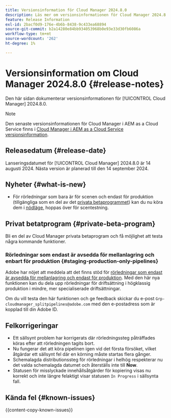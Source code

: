 ```yaml
---
title: Versionsinformation för Cloud Manager 2024.8.0
description: Läs mer om versionsinformationen för Cloud Manager 2024.8.0.
feature: Release Information
exl-id: 2bacf0d9-176e-4b6b-8438-9c433ea68894
source-git-commit: b2a14280e84bb934053968b0e93e33d30fb6086a
workflow-type: tm+mt
source-wordcount: '262'
ht-degree: 1%

---
```


# Versionsinformation om Cloud Manager 2024.8.0 {#release-notes}

Den här sidan dokumenterar versionsinformationen för [!UICONTROL Cloud Manager] 2024.8.0.

>[!NOTE]
>
>Den senaste versionsinformationen för Cloud Manager i AEM as a Cloud Service finns i [Cloud Manager i AEM as a Cloud Service versionsinformation](https://experienceleague.adobe.com/sv/docs/experience-manager-cloud-service/content/release-notes/cloud-manager/current).

## Releasedatum {#release-date}

Lanseringsdatumet för [!UICONTROL Cloud Manager] 2024.8.0 är 14 augusti 2024. Nästa version är planerad till den 14 september 2024.

## Nyheter {#what-is-new}

* För rörledningar som bara är för scenen och endast för produktion (tillgängliga som en del av det [privata betaprogrammet](#staging-production-only-pipelines)) kan du nu köra dem i [nödläge,](/help/using/stage-prod-only.md#emergency-mode) hoppas över för scentestning.

## Privat betatprogram {#private-beta-program}

Bli en del av Cloud Manager privata betaprogram och få möjlighet att testa några kommande funktioner.

### Rörledningar som endast är avsedda för mellanlagring och enbart för produktion {#staging-production-only-pipelines}

Adobe har nöjet att meddela att det finns stöd för [rörledningar som endast är avsedda för mellanlagring och endast för produktion](/help/using/stage-prod-only.md). Med den här nya funktionen kan du dela upp rörledningar för driftsättning i högklassig produktion i mindre, mer specialiserade driftsättningar.

Om du vill testa den här funktionen och ge feedback skickar du e-post `Grp-cloudmanager_splitpipelines@adobe.com` med den e-postadress som är kopplad till din Adobe ID.

## Felkorrigeringar

* Ett sällsynt problem har korrigerats där rörledningssteg påträffades köras efter att rörledningen tagits bort.
* Nu fungerar det att köra pipelinen igen vid det första försöket, vilket åtgärdar ett sällsynt fel där en körning måste startas flera gånger.
* Schemalagda distributionssteg för rörledningar i helhög respekterar nu det valda schemalagda datumet och återställs inte till **Now**.
* Statusen för misslyckade innehållsåtgärder för kopiering visas nu korrekt och inte längre felaktigt visar statusen `In Progress` i sällsynta fall.

## Kända fel {#known-issues}

{{content-copy-known-issues}}
